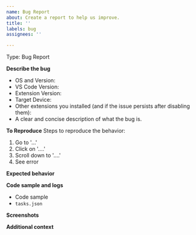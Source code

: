 ```yaml
---
name: Bug Report
about: Create a report to help us improve.
title: ''
labels: bug
assignees: ''

---
```


<!-- 
Report issues with the Csolution VS Code extension here.

Report issues with…
- The build tools or csolution standard here: https://github.com/Open-CMSIS-Pack/devtools/issues.
- The embedded debug extension here: https://github.com/ARM-software/vscode-embedded-debug/issues.
- The USB device management extension here: https://github.com/ARM-software/vscode-device-manager/issues.

Prior to creating a bug report, please review
existing issues at https://github.com/ARM-software/vscode-cmsis-csolution/issues
to avoid creating duplicates.
-->

Type: Bug Report

**Describe the bug**
- OS and Version:
- VS Code Version:
- Extension Version:
- Target Device:
- Other extensions you installed (and if the issue persists after disabling them):
- A clear and concise description of what the bug is.

**To Reproduce**
Steps to reproduce the behavior:
1. Go to '...'
2. Click on '....'
3. Scroll down to '....'
4. See error

**Expected behavior**
<!-- A clear and concise description of what you expected to happen. -->

**Code sample and logs**
- Code sample
- `tasks.json`

**Screenshots**
<!-- If applicable, add screenshots to help explain your problem. -->

**Additional context**
<!-- Provide any other context about the problem. -->
